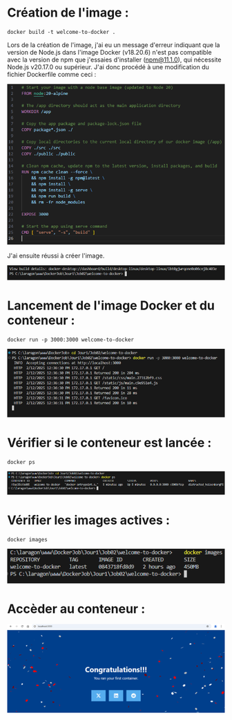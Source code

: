 # Création de l'image :

```
docker build -t welcome-to-docker .
```

Lors de la création de l'image, j'ai eu un message d'erreur indiquant que la version de Node.js dans l'image Docker (v18.20.6) n'est pas compatible avec la version de npm que j'essaies d'installer (npm@11.1.0), qui nécessite Node.js v20.17.0 ou supérieur. J'ai donc procédé à une modification du fichier Dockerfile comme ceci  :

![Image n°1](welcome-to-docker/image/1.png)

J'ai ensuite réussi à créer l'image.  
  
![Image n°2](welcome-to-docker/image/2.png)
  
  

# Lancement de l'image Docker et du conteneur :  
```
docker run -p 3000:3000 welcome-to-docker
```

![Image n°3](welcome-to-docker/image/3.png)
  


# Vérifier si le conteneur est lancée :
```
docker ps
```
  
![Image n°4](welcome-to-docker/image/4.png)
  


# Vérifier les images actives :

```
docker images
```

![Image n°5](welcome-to-docker/image/5.png)
  


# Accèder au conteneur :
  
![Image n°6](welcome-to-docker/image/6.png)


